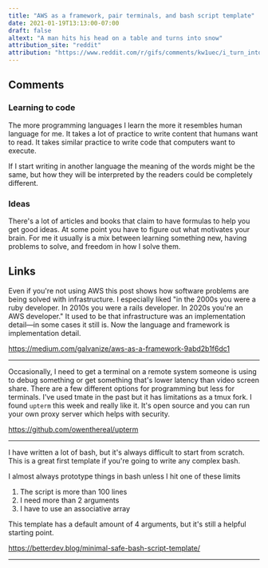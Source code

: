 ```yaml
---
title: "AWS as a framework, pair terminals, and bash script template"
date: 2021-01-19T13:13:00-07:00
draft: false
altext: "A man hits his head on a table and turns into snow"
attribution_site: "reddit"
attribution: "https://www.reddit.com/r/gifs/comments/kw1uec/i_turn_into_snow/"
---
```


## Comments

### Learning to code

The more programming languages I learn the more it resembles human language for me.
It takes a lot of practice to write content that humans want to read.
It takes similar practice to write code that computers want to execute.

If I start writing in another language the meaning of the words might be the same, but how they will be interpreted by the readers could be completely different.

### Ideas

There's a lot of articles and books that claim to have formulas to help you get good ideas.
At some point you have to figure out what motivates your brain.
For me it usually is a mix between learning something new, having problems to solve, and freedom in how I solve them.

## Links

Even if you're not using AWS this post shows how software problems are being solved with infrastructure.
I especially liked "in the 2000s you were a ruby developer.
In 2010s you were a rails developer.
In 2020s you're an AWS developer."
It used to be that infrastructure was an implementation detail—in some cases it still is.
Now the language and framework is implementation detail.

https://medium.com/galvanize/aws-as-a-framework-9abd2b1f6dc1

---

Occasionally, I need to get a terminal on a remote system someone is using to debug something or get something that's lower latency than video screen share.
There are a few different options for programming but less for terminals.
I've used tmate in the past but it has limitations as a tmux fork.
I found `upterm` this week and really like it.
It's open source and you can run your own proxy server which helps with security.

https://github.com/owenthereal/upterm

---

I have written a lot of bash, but it's always difficult to start from scratch.
This is a great first template if you're going to write any complex bash.

I almost always prototype things in bash unless I hit one of these limits

1. The script is more than 100 lines
1. I need more than 2 arguments
1. I have to use an associative array

This template has a default amount of 4 arguments, but it's still a helpful starting point.

https://betterdev.blog/minimal-safe-bash-script-template/

---